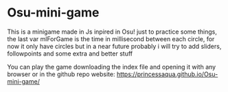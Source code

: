 # Osu-mini-game
This is a minigame made in Js inpired in Osu! just to practice some things, the last var mlForGame is the time in millisecond between each circle, for now it only have circles but in a near future probably i will try to add sliders, followpoints and some extra and better stuff

You can play the game downloading the index file and opening it with any browser
or in the github repo website: https://princessaqua.github.io/Osu-mini-game/
